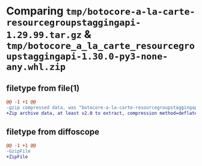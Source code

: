# Comparing `tmp/botocore-a-la-carte-resourcegroupstaggingapi-1.29.99.tar.gz` & `tmp/botocore_a_la_carte_resourcegroupstaggingapi-1.30.0-py3-none-any.whl.zip`

## filetype from file(1)

```diff
@@ -1 +1 @@
-gzip compressed data, was "botocore-a-la-carte-resourcegroupstaggingapi-1.29.99.tar", last modified: Sat Mar 25 01:23:05 2023, max compression
+Zip archive data, at least v2.0 to extract, compression method=deflate
```

## filetype from diffoscope

```diff
@@ -1 +1 @@
-GzipFile
+ZipFile
```

